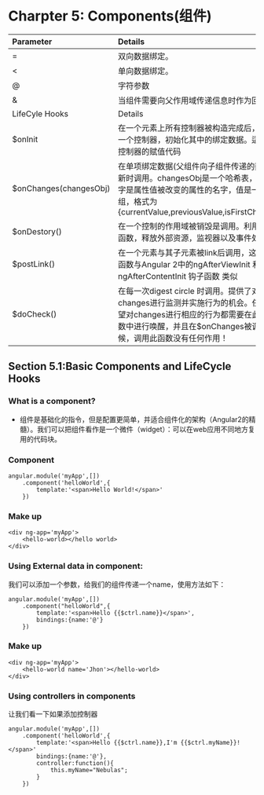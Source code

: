 # Charpter 5: Components\(组件\)

| Parameter | Details |
| :--- | :--- |
| = | 双向数据绑定。 |
| &lt; | 单向数据绑定。 |
| @ | 字符参数 |
| & | 当组件需要向父作用域传递信息时作为回调函数 |
| LifeCyle Hooks | Details |
| $onInit | 在一个元素上所有控制器被构造完成后，遍历每一个控制器，初始化其中的绑定数据。适合存放控制器的赋值代码 |
| $onChanges\(changesObj\) | 在单项绑定数据\(父组件向子组件传递的数据\)更新时调用。changesObj是一个哈希表，其关键字是属性值被改变的属性的名字，值是一个数组，格式为{currentValue,previousValue,isFirstChange\(\)} |
| $onDestory\(\) | 在一个控制的作用域被销毁是调用。利用此钩子函数，释放外部资源，监视器以及事件处理器。 |
| $postLink\(\) | 在一个元素与其子元素被link后调用，这个钩子函数与Angular 2中的ngAfterViewInit 和ngAfterContentInit 钩子函数 类似 |
| $doCheck\(\) | 在每一次digest circle 时调用。提供了对changes进行监测并实施行为的机会。任何你希望对changes进行相应的行为都需要在此钩子函数中进行唤醒，并且在$onChanges被调用的时候，调用此函数没有任何作用！ |

## Section 5.1:Basic Components and LifeCycle Hooks

### What is a component?

* 组件是基础化的指令，但是配置更简单，并适合组件化的架构（Angular2的精髓）。我们可以把组件看作是一个微件（widget）：可以在web应用不同地方复用的代码块。

### Component

```
angular.module('myApp',[])
    .component('helloWorld',{
        template:'<span>Hello World!</span>'
    })
```

### Make up

```
<div ng-app='myApp'>
    <hello-world></hello world>
</div>
```

### Using External data in component:

我们可以添加一个参数，给我们的组件传递一个name，使用方法如下：

```
angular.module('myApp',[])
    .component("helloWorld",{
        template:'<span>Hello {{$ctrl.name}}</span>',
        bindings:{name:'@'}
    })
```

### Make up

```
<div ng-app='myApp'>
    <hello-world name='Jhon'></hello-world>
</div>
```

### Using controllers in components

让我们看一下如果添加控制器

```
angular.module('myApp',[])
    .component('helloWorld',{
        template:'<span>Hello {{$ctrl.name}},I'm {{$ctrl.myName}}!</span>'
        bindings:{name:'@'},
        controller:function(){
            this.myName="Nebulas";
        }
    })
```































































































































































































































